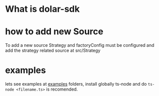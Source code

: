 # What is dolar-sdk


# how to add new Source
To add a new source Strategy and factoryConfig must be configured and add the strategy related source at src/Strategy

# examples
lets see examples at [examples](/examples) folders, install globally ts-node and do `ts-node <filename.ts>` is recomended.


<!--- https://app.diagrams.net/#G1rGri5xXJTuClG9OsBRm1JSuMd5XFPt37 -->